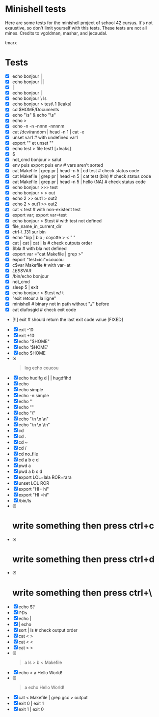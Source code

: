 # Minishell tests

Here are some tests for the minishell project of school 42 cursus. It's not exaustive, so don't limit yourself with this tests.
These tests are not all mines. Credits to vgoldman, mashar, and jecaudal.

tmarx
# Tests

- [x] echo bonjour |
- [x] echo bonjour | |
- [x] |
- [x] echo bonjour |
- [x] echo bonjour \ ls
- [x] echo bonjour > test\ 1 [leaks]
- [x] cd $HOME/Documents
- [x] echo "\s" & echo "\\s"
- [x] echo \>
- [x] echo -n -n -nnnn -nnnnm
- [x] cat /dev/random | head -n 1 | cat -e
- [x] unset var1 # with undefined var1
- [x]  export "" et unset ""
- [x] echo test > file test1 [+leaks]
- [x] $
- [x] not_cmd bonjour > salut
- [x] env puis export puis env # vars aren't sorted
- [x] cat Makefile | grep pr | head -n 5 | cd test # check status code
- [x] cat Makefile | grep pr | head -n 5 | cat test (bin) # check status code
- [x] cat Makefile | grep pr | head -n 5 | hello (NA) # check status code
- [x] echo bonjour >>> test
- [x] echo bonjour > > out
- [x] echo 2 >> out1 > out2
- [x] echo 2 > out1 >> out2
- [x] cat < test # with non-existent test
- [x] export var; export var=test
- [x] echo bonjour > $test # with test not defined
- [x] file_name_in_current_dir
- [x] ctrl-\ .131 sur bin
- [x] echo "bip | bip ; coyotte > < \" "
- [x] cat | cat | cat | ls # check outputs order
- [x] $bla # with bla not defined
- [x] export var ="cat Makefile | grep >"
- [x] export "test=ici"=coucou
- [x] c$var Makefile # with var=at
- [x] $LESS$VAR
- [x] /bin/echo bonjour
- [x] not_cmd
- [x] sleep 5 | exit
- [x] echo bonjour > $test w/ t
- [x] "exit retour a la ligne"
- [x] minishell # binary not in path without "./" before
- [x] cat diufosgid # check exit code
- [!!] exit # should return the last exit code value [FIXED]
- [x] exit -10
- [x] exit +10
- [x] echo "$HOME"
- [x] echo '$HOME'
- [x] echo \$HOME
- [x] > log echo coucou
- [x] echo hudifg d | | hugdfihd
- [x] echo
- [x] echo simple
- [x] echo -n simple
- [x] echo '\'
- [x] echo "\"
- [x] echo "\\"
- [x] echo "\n \n \n"
- [x] echo "\n \\n \\\n"
- [x] cd
- [x] cd .
- [x] cd ~
- [x] cd /
- [x] cd no_file
- [x] cd a b c d
- [x] pwd a
- [x] pwd a b c d
- [x] export LOL=lala ROR=rara
- [x] unset LOL ROR
- [x] export "HI= hi"
- [x] export "HI =hi"
- [x] /bin/ls
- [x] # write something then press ctrl+c
- [x] # write something then press ctrl+d
- [x] # write something then press ctrl+\
- [x] echo $?
- [x] l^Ds
- [x] echo |
- [x] | echo
- [x] sort | ls # check output order
- [x] cat < >
- [x] cat < <
- [x] cat > >
- [x] > a ls > b < Makefile
- [x] echo > a Hello World!
- [x] > a echo Hello World!
- [x] cat < Makefile | grep gcc > output
- [x] exit 0 | exit 1
- [x] exit 1 | exit 0
